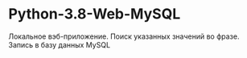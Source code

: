 # Python-3.8-Web-MySQL
Локальное вэб-приложение. Поиск указанных значений во фразе. Запись в базу данных MySQL
